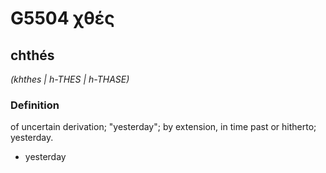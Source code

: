 # G5504 χθές

## chthés

_(khthes | h-THES | h-THASE)_

### Definition

of uncertain derivation; "yesterday"; by extension, in time past or hitherto; yesterday.

- yesterday

